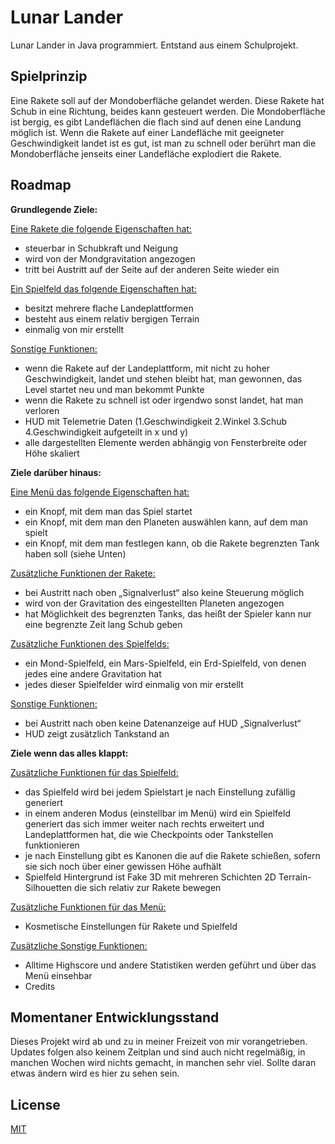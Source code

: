 # Lunar Lander
Lunar Lander in Java programmiert. Entstand aus einem Schulprojekt.

## Spielprinzip
Eine Rakete soll auf der Mondoberfläche gelandet werden.
Diese Rakete hat Schub in eine Richtung, beides kann gesteuert werden.
Die Mondoberfläche ist bergig, es gibt Landeflächen die flach sind auf denen eine Landung möglich ist.
Wenn die Rakete auf einer Landefläche mit geeigneter Geschwindigkeit landet ist es gut,
ist man zu schnell oder berührt man die Mondoberfläche jenseits einer Landefläche explodiert die Rakete.

## Roadmap
**Grundlegende Ziele:**

<ins>Eine Rakete die folgende Eigenschaften hat:</ins>
- steuerbar in Schubkraft und Neigung
- wird von der Mondgravitation angezogen
- tritt bei Austritt auf der Seite auf der anderen Seite wieder ein

<ins>Ein Spielfeld das folgende Eigenschaften hat:</ins>
- besitzt mehrere flache Landeplattformen
- besteht aus einem relativ bergigen Terrain
- einmalig von mir erstellt

<ins>Sonstige Funktionen:</ins>
- wenn die Rakete auf der Landeplattform, mit nicht zu hoher Geschwindigkeit, landet und stehen bleibt hat, man gewonnen, das Level startet neu und man bekommt Punkte
- wenn die Rakete zu schnell ist oder irgendwo sonst landet, hat man verloren
- HUD mit Telemetrie Daten (1.Geschwindigkeit 2.Winkel 3.Schub 4.Geschwindigkeit aufgeteilt in x und y)
- alle dargestellten Elemente werden abhängig von Fensterbreite oder Höhe skaliert

**Ziele darüber hinaus:**

<ins>Eine Menü das folgende Eigenschaften hat:</ins>
- ein Knopf, mit dem man das Spiel startet
- ein Knopf, mit dem man den Planeten auswählen kann, auf dem man spielt
- ein Knopf, mit dem man festlegen kann, ob die Rakete begrenzten Tank haben soll (siehe Unten)

<ins>Zusätzliche Funktionen der Rakete:</ins>
- bei Austritt nach oben „Signalverlust“ also keine Steuerung möglich
- wird von der Gravitation des eingestellten Planeten angezogen
- hat Möglichkeit des begrenzten Tanks, das heißt der Spieler kann nur eine begrenzte Zeit lang Schub geben

<ins>Zusätzliche Funktionen des Spielfelds:</ins>
- ein Mond-Spielfeld, ein Mars-Spielfeld, ein Erd-Spielfeld, von denen jedes eine andere Gravitation hat
- jedes dieser Spielfelder wird einmalig von mir erstellt

<ins>Sonstige Funktionen:</ins>
- bei Austritt nach oben keine Datenanzeige auf HUD „Signalverlust“
- HUD zeigt zusätzlich Tankstand an

**Ziele wenn das alles klappt:**

<ins>Zusätzliche Funktionen für das Spielfeld:</ins>
- das Spielfeld wird bei jedem Spielstart je nach Einstellung zufällig generiert
- in einem anderen Modus (einstellbar im Menü) wird ein Spielfeld generiert das sich immer weiter nach rechts erweitert und Landeplattformen hat, die wie Checkpoints oder Tankstellen funktionieren
- je nach Einstellung gibt es Kanonen die auf die Rakete schießen, sofern sie sich noch über einer gewissen Höhe aufhält
- Spielfeld Hintergrund ist Fake 3D mit mehreren Schichten 2D Terrain-Silhouetten die sich relativ zur Rakete bewegen

<ins>Zusätzliche Funktionen für das Menü:</ins>
- Kosmetische Einstellungen für Rakete und Spielfeld

<ins>Zusätzliche Sonstige Funktionen:</ins>
- Alltime Highscore und andere Statistiken werden geführt und über das Menü einsehbar
- Credits

## Momentaner Entwicklungsstand
Dieses Projekt wird ab und zu in meiner Freizeit von mir vorangetrieben.
Updates folgen also keinem Zeitplan und sind auch nicht regelmäßig, in manchen Wochen wird nichts gemacht, in manchen sehr viel.
Sollte daran etwas ändern wird es hier zu sehen sein.

## License
[MIT](https://choosealicense.com/licenses/mit/)
